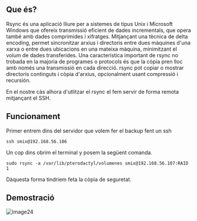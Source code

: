 ## Que és?

Rsync és una aplicació lliure per a sistemes de tipus Unix i Microsoft Windows que ofereix transmissió eficient de dades incrementals, que opera també amb dades comprimides i xifratges. Mitjançant una tècnica de delta encoding, permet sincronitzar arxius i directoris entre dues màquines d'una xarxa o entre dues ubicacions en una mateixa màquina, minimitzant el volum de dades transferides. Una característica important de rsync no trobada en la majoria de programes o protocols és que la còpia pren lloc amb només una transmissió en cada direcció. rsync pot copiar o mostrar directoris continguts i còpia d'arxius, opcionalment usant compressió i recursión.

En el nostre càs alhora d'utlitzar el rsync el fem servir de forma remota mitjançant el SSH.

## Funcionament

Primer entrem dins del servidor que volem fer el backup fent un ssh
```console
ssh smix@192.168.56.106
```

Un cop dins obrim el terminal y posem la següent comanda.

```console
sudo rsync -a /var/lib/pterodactyl/volumenes smix@192.168.56.107:RAID 1
```
Dàquesta forma tindriem feta la còpia de seguretat.

## Demostració

![image24](https://github.com/Proyecto-Sintesi/configs/assets/165918288/43f44d8d-ecf3-4be8-af27-b1765c0674bb)
